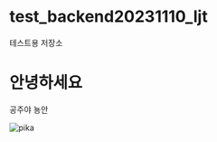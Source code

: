 # test_backend20231110_ljt
테스트용 저장소

<h1>안녕하세요</h1>

<p>공주야 뇽안</p>

![pika](https://github.com/JoonTaek99/test_backend20231110_ljt/assets/90593455/17726ac0-6158-4a37-a178-8d5c4944941d)
